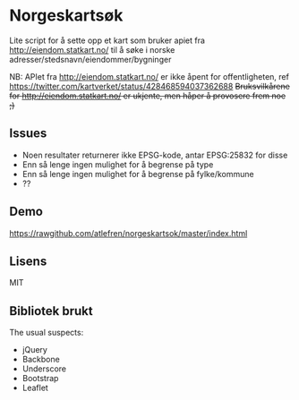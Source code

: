 Norgeskartsøk
=============

Lite script for å sette opp et kart som bruker apiet fra http://eiendom.statkart.no/ til å søke i norske adresser/stedsnavn/eiendommer/bygninger


NB: APIet fra http://eiendom.statkart.no/ er ikke åpent for offentligheten, ref https://twitter.com/kartverket/status/428468594037362688
~~Bruksvilkårene for http://eiendom.statkart.no/ er ukjente, men håper å provosere frem noe ;)~~

Issues
------
* Noen resultater returnerer ikke EPSG-kode, antar EPSG:25832 for disse
* Enn så lenge ingen mulighet for å begrense på type
* Enn så lenge ingen mulighet for å begrense på fylke/kommune
* ??

Demo
----
https://rawgithub.com/atlefren/norgeskartsok/master/index.html

Lisens
------
MIT

Bibliotek brukt
---------------
The usual suspects:
* jQuery
* Backbone
* Underscore
* Bootstrap
* Leaflet

